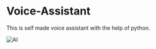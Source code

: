 # Voice-Assistant
This is self made voice assistant with the help of python.

![AI](https://user-images.githubusercontent.com/86399641/154062875-11ec5625-2941-44cd-942f-85be46a5a2e8.png)
